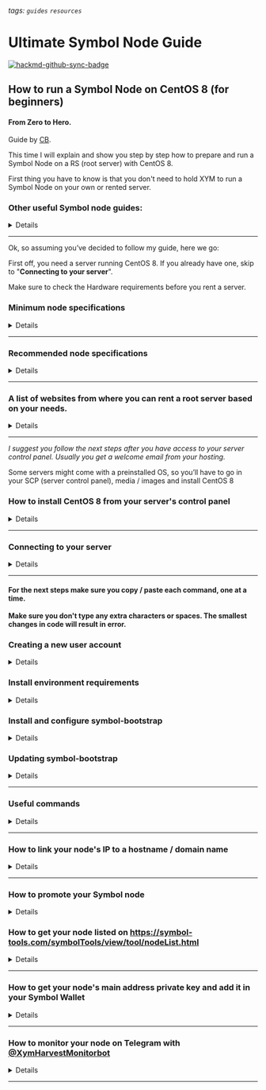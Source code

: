 ###### tags: `guides` `resources`
# Ultimate Symbol Node Guide

[![hackmd-github-sync-badge](https://hackmd.io/Z7ErI0IZQ5Wer1s5-6wjpw/badge)](https://hackmd.io/Z7ErI0IZQ5Wer1s5-6wjpw)


## How to run a Symbol Node on CentOS 8 (for beginners)

#### From Zero to Hero.

Guide by [CB](http://xym.farm).

This time I will explain and show you step by step how to prepare and run a Symbol Node on a RS (root server) with CentOS 8. 

First thing you have to know is that you don't need to hold XYM to run a Symbol Node on your own or rented server.

### Other useful Symbol node guides:
<details>
  <summary>Details</summary>
* *Running a Symbol node official guide* https://docs.symbolplatform.com/guides/network/running-a-symbol-node.html
 
* *The 23 € Symbol Node by* Fernando Boucquez https://dev.to/fboucquez/the-23-symbol-node-3c41

* *How to setup a $40 Symbol Node on Allnodes* by Allnodes
(Min. 10k XYM required)
https://help.allnodes.com/en/articles/5119173-how-to-setup-a-symbol-harvester-node-or-supernode-on-allnodes

* *Symbol Node Resource Guide* by Sekoya Labs https://medium.com/@sekoyalabs/symbol-node-resource-guide-41237e10a07b

* *How to Run Symbol Node with Docker Desktop Windows 10* by Hexagon
https://community.nem.io/cboard/activity/38154-how-to-run-symbol-node-with-docker-desktop-windows-10/
</details>

---

Ok, so assuming you’ve decided to follow my guide, here we go:

First off, you need a server running CentOS 8. If you already have one, skip to "**Connecting to your server**".

Make sure to check the Hardware requirements before you rent a server.

### Minimum node specifications 
<details>
  <summary>Details</summary>

| Requirement | Peer node     | API node      |
| ----------- | ------------- | ------------- |
| CPU         | 2 cores       | 4 cores       |
| RAM         | 8GB           | 16GB          |
| Disk size   | 500 GB        | 750 GB        |
| Disk speed  | 1500 IOPS SSD | 1500 IOPS SSD |

</details>

---

### Recommended node specifications

<details>
  <summary>Details</summary>

| Requirement | Peer node     | API node      | Dual & Voting node |
| ----------- | ------------- | ------------- | ------------------ |
| CPU         | 4 cores       | 8 cores       | 8 cores            |
| RAM         | 16GB          | 32GB          | 32GB               |
| Disk size   | 500 GB        | 750 GB        | 750 GB             |
| Disk speed  | 1500 IOPS SSD | 1500 IOPS SSD | 1500 IOPS SSD      |

</details>

---

### A list of websites from where you can rent a root server based on your needs.
<details>
  <summary>Details</summary>
Only Netcup and Contabo servers have been tested so far.
It’s better and essential that we don’t rent our servers all from the same place and try to spread across the globe, so if you live in the USA, you could try to host a server in the USA or close by. Some websites might even require some time to process your information (KYC) before you are able to start with your node’s installation.
### https://www.netcup.eu/vserver/
AMD EPYC™ 7702 - RS 2000 G9 starting at €16 / month (stable – tested on mainnet and testnet)
- GER
- 16 GB DDR4 RAM (ECC)
- 4 dedicated cores
- 320 GB SSD

![](https://i.imgur.com/uKHKaSv.png)
--

#### https://contabo.com/en/vps 
VPS S SSD starting at €4,99 / month 
- GER, US (central), US (east), US (west), ASIA 
- CPU Cores: 4 
- 8 GB
- 200 GB SSD

![](https://i.imgur.com/QpXFA8n.png)
--

#### https://zap-hosting.com/en/shop/product/linux-rootserver/
Root linux server starting at €12,90 / month (I haven’t tested it yet - make your custom server based on your needs or requirements)
- GER, UK, FIN, USA, CA, BRA, AU, ASIA
- CPU Cores: 4
- 16GB DDR4 RAM
- 320 GB SSD

![](https://i.imgur.com/kpgNkjI.png)
 
---

#### https://www.strato.nl/server/dedicated-server-linux/
AMD Opteron 4180 - DEDICATED LINUX SERVER D200 starting at €31 / month
- NL
- 6 x 2,6 GHz
- 16 GB RAM
- 2 TB HDD

![](https://i.imgur.com/zfN7uRC.png)
</details>

---

*I suggest you follow the next steps after you have access to your server control panel. Usually you get a welcome email from your hosting.*

Some servers might come with a preinstalled OS, so you’ll have to go in your SCP (server control panel), media / images and install CentOS 8 

### How to install CentOS 8 from your server's control panel
<details>
  <summary>Details</summary>

![](https://i.imgur.com/rQKdZFY.png)

Access your SCP by going to https://www.servercontrolpanel.de
From here you go to Media / Images / Distribution → CentOS 8 (Minimal...)

![](https://i.imgur.com/TRxsYDQ.png)


Next click Minimal / minimal system with ssh preinstalled

![](https://i.imgur.com/UOEHlUG.png)

Now you have 2 options:
small partition layout for individual use
one big partition with Os as root partition. Installation may take longer to finish

I went for one big partition, because if you remember, you need at least 750 GB (peer 500 GB and api 750 GB) to run a dual node, based on the minimum requirements, but for the moment you can get it running without a problem with a 320GB HDD. 
Later we’ll have to upgrade to a much more powerful server or if your platform permits it, just modify your plan.

![](https://i.imgur.com/4VLpOhE.png)


If you proceed with this all the data on your server will be deleted and you will get a fresh copy of CentOS 8.

In the next step you’ll have to type in your SCP login password and click on reinstall.

**“If you start the reinstall, all data on the hard disk will be purged. The server will be reinstalled with the values displayed above.”**

![](https://i.imgur.com/lYtmLHM.png)

Server stopped
copy of image running

![](https://i.imgur.com/M97jFOs.png)

Starting server

![](https://i.imgur.com/h5nbNZk.png)

Installation running (you can close the window that popped-up)

![](https://i.imgur.com/zszYhLp.png)

If you’re wondering what is that pop-up, it’s exactly what’s happening on your server right now:
files and packages are being installed...

Installation running wait or do other things meanwhile

![](https://i.imgur.com/4inE0ss.png)

Installation finished. 

![](https://i.imgur.com/C5KyYU5.png)

Now that CentOS 8 is running on your server, you know your ip/hostname and root password, we can proceed to the next step. 

What’s the next step? 
Connecting to your server.


</details>

---

### Connecting to your server
<details>
  <summary>Details</summary>
You can connect to your server either by using your console “ssh root@YourIP” 

![](https://i.imgur.com/1WV0DOX.png)

or by using a small program called Putty. You can download it from putty.org 

I’m always using Putty because old habits die hard :)

![](https://i.imgur.com/VpAk8ez.png)

Write your server’s ip/hostname or copy/paste it in the “Host Name (or IP address)” field, and click Open.


```
Login as: root
root@YourIP’s password: Paste your password with right click
``` 

Copy / Paste (right click) the root password you got in your email or in the control panel window of your CentOS 8 installation.


After you’ve successfully logged in with your root username, your screen should look similar to this:

![](https://i.imgur.com/IRNhwOu.png)
</details>

---

#### For the next steps make sure you copy / paste each command, one at a time. 
**Make sure you don't type any extra characters or spaces. 
The smallest changes in code will result in error.**

### Creating a new user account
<details>
  <summary>Details</summary>

### Use following command to create the user account symbolnode:
`adduser symbolnode`

Set the password for the freshly created user account with the following command:

`passwd symbolnode`

[enter new password twice]

Add the user to the sudo-enabled usergroup (we need the sudo command for installation later) and switch to the symbolnode useraccount:

```
usermod -aG wheel symbolnode
su - symbolnode
```
</details>


### Install environment requirements
<details>
  <summary>Details</summary>

### Install and configure docker with the following commands:

`sudo yum install -y yum-utils`

```
sudo yum-config-manager \
    --add-repo \
    https://download.docker.com/linux/centos/docker-ce.repo
```

`sudo yum install docker-ce docker-ce-cli containerd.io -y`

`sudo usermod -aG docker symbolnode`

`sudo systemctl start docker`

`sudo systemctl enable docker`

Install docker-compose with the following commands:

`sudo dnf install curl`

`sudo curl -L "https://github.com/docker/compose/releases/download/1.28.5/docker-compose-$(uname -s)-$(uname -m)" -o /usr/local/bin/docker-compose`

`sudo chmod +x /usr/local/bin/docker-compose`

Install node.js with the following commands:

`sudo dnf module enable nodejs:12`

`sudo dnf install nodejs -y`

Install Nano with following command:

`sudo yum install nano`

**Reboot your server and login with the symbolnode user account we have created earlier.**

Verify environment requirements
To verify that the environment installations were successful, we can run following commands:

For docker, run:

`sudo docker run hello-world`

The output should be similar to:

*Hello from Docker!
This message shows that your installation appears to be working correctly.
[...]
For more examples and ideas, visit:
 https://docs.docker.com/get-started/*

For docker-compose, run:

`docker-compose version`

The output should be similar to:

*docker-compose version 1.28.5, build c4eb3a1f
docker-py version: 4.4.4
CPython version: 3.7.10
OpenSSL version: OpenSSL 1.1.0l  10 Sep 2019*

For node.js, run:

`node --version`

The output should be similar to:

*V12.21.0*


 Once you have verified your docker-compose version and node version, you can continue with the installation of symbol-bootstrap.
</details>

### Install and configure symbol-bootstrap
<details>
  <summary>Details</summary>


### Use the following command to install symbol-bootstrap:

`sudo npm install -g symbol-bootstrap`


Before we will run it, we will create a custom configuration file *custom.yml* with *Nano*.
In this file we need to add the following:\

*maxUnlockedAccounts* - is the maximum number of users allowed to harvest on your node
*friendlyName* - is the name of your node
*host* -  is the IP address of your node (can also be a domain name that you link to your server's ip)
*BeneficiaryAddress* - is the Symbol Account which will get the node operator fee.
*minFeeMultiplier* - is the minimum fee multiplier accepted by the node being queried

Run the following command to create and open your *custom.yml*: 

`nano custom.yml`

Paste your config, for example:
```
maxUnlockedAccounts: 100

nodes:
    - friendlyName: 'Name Of Your Node'
      host: IP or Hostname
      beneficiaryAddress: YourSymbolAddress
      minFeeMultiplier: 10
```

When you are done editing press *CTRL + O* to write the new changes to your custm.yml file and press *ENTER*.
*CTRL + X* to quit file.


Since 31 Mar 2021 TransactionSelectionStrategy's new default value is oldest so we don’t need to add it in the custom.yml
For more configuration properties, check Configuring node properties — Symbol Documentation 16

Now we are finally ready to run symbol-bootstrap with custom.yml for the first time!

To do so, use the following command:

`symbol-bootstrap start -p mainnet -a dual -c custom.yml`

[enter password]

***Enter a strong password, this password will be used to encypt files on your node, including the private keys of the node accounts
Let it run for 2-3 minutes, then stop it by pressing ctrl + c.
Before we run it again, we want to save our node accounts (including private keys).***

To do so, decrypt the addresses.yml file with the following command:

`symbol-bootstrap decrypt  --source target/addresses.yml --destination plain-addresses.yml`

[enter the password you have just used to encrypt the files]

This will create a new file plain-addresses.yml which is readable.
Open the plain-addresses.yml with following command:

`nano plain-addresses.yml`

Write down the privatekeys of every account, you can use them to restore the accounts in case you have to.
After you have all information written down, close it by pressing *CTRL + X*.

We are going to remove this file from the server with following command:

`rm plain-addresses.yml`

Running the node
After installation and configuration you are ready to run your node
Use following command:

`symbol-bootstrap start -p mainnet -a dual -c custom.yml -d`

[enter the password you have used to encrypt the files]

-p mainnet states that we are using the mainnet
-a dual states that we are running a dual (peer and API) node
-c custom states that we are using a custom configuration file
-d detached mode, symbol bootstrap will run in the background.

To check if your symbol-bootstrap was installed correctly run:

`symbol-bootstrap verify`

To get a full list of different presets, check [Using Symbol Bootstrap — Symbol Documentation](https://docs.symbolplatform.com/guides/network/using-symbol-bootstrap.html)
Validate the setup

Connect to your node via web, check that the following URLs return valid data.

http://YourNodesIP:3000/node/info for node health.

http://YourNodesIP:3000/chain/info for node connection to the mainnet.
</details>


### Updating symbol-bootstrap
<details>
  <summary>Details</summary>

**You don't need to update your symbol-bootstrap if you've just installed it.**

### To update the version of symbol-bootstrap, use following commands:

`symbol-bootstrap stop`

`cp -r target target_backup`

`sudo npm install -g symbol-bootstrap`

`symbol-bootstrap start -p mainnet -a dual -c custom.yml --upgrade -d`

Check the version by running:

`symbol-bootstrap --help`

If update was successful, remove backup of target folder:

`rm -r target_backup`

</details>

---

### Useful commands

<details>
  <summary>Details</summary>

To stop your node use:

`symbol-bootstrap stop`

To check if symbol-bootstrap runs without problems use:

`symbol-bootstrap healthCheck`

To update your config, use:
(it’s recommended to backup the target folder before you do this)
(edit your custom.yml config file)

```
symbol-bootstrap stop
symbol-bootstrap start -p mainnet -a dual -c custom.yml --upgrade  -d
```

To start fresh with symbol-bootstrap, for example if you experience problems with the config, use following commands:

`symbol-bootstrap stop`

`docker system prune -a`

`sudo rm -r target`
</details>

---

### How to link your node's IP to a hostname / domain name

<details>
  <summary>Details</summary>

First you need a domain. If you don't have one, get one.

1. Create a subdomain like node.YourDomain.com from your domain's hosting website.
 
Example: node.YourDomain.com

2. Redirect it to http://YourNodeIP 

Example: http://202.101.250.1

![](https://i.imgur.com/sBsuk9o.png)

3. From your DNS Zone Editor, edit your subdomain's ip to YourNode'sIP (without http)

![](https://i.imgur.com/uIub2Si.png)

4. Check if the redirect works. It might take from a few minutes to a few hours.

Example: node.YourDomain.com:3000/node/health 

If you see something like this, it means the redirect has been done and working.

![](https://i.imgur.com/p9UlG9d.png)

5. Go to your Customer Control Panel in your server's host. In my case it's https://www.customercontrolpanel.de

6. Change your rDNS to your newly created subdomain for your node

Example: node.YourDomain.com

![](https://i.imgur.com/hMFrHiS.png)

7. Login to your server using symbolnode username

8. Write `nano custom.yml` to edit your custom.yml file. If you are done press CTRL + O to save, ENTER, and CTRL + X to quit file.

![](https://i.imgur.com/O2mYa0D.png)

9. Change host from YourIP to YourDomain

![](https://i.imgur.com/fbO0Sev.png)

10. Once you are done editing your custom.yml file, press ESC and write `:wq`

11. Now you'll have to restart your symbol-bootstrap

To do this copy / paste the following commands one at a time.

`symbol-bootstrap stop`

Wait for bootstrap to stop

`symbol-bootstrap start -p mainnet -a dual -c custom.yml --upgrade  -d`

Wait for bootstrap to start

To check if symbol-bootstrap runs without problems use:

`symbol-bootstrap healthCheck`

![](https://i.imgur.com/puPZTeA.png)

12. Go to [Symbol Explorer](http://explorer.symbolblockchain.io/nodes)  and look for your node. 

![](https://i.imgur.com/56zTlfv.png)

It might take a few minutes for the changes to take place so don't get impatient if you don't see it right away.
</details>

---

### How to promote your Symbol node
<details>
  <summary>Details</summary>

1. Create a social media page dedicated to your node or use your own social media accounts to promote it.


2. Add your node's link in your bio and say something like: "Delegate to my node: ip/hostname:3000"

3. Make a dedicated and simple website for your node.

4. Talk about harvesting and share your node's hostname/ip with your followers, friends and other community members.

Example: http://xym.farm
</details>


### How to get your node listed on https://symbol-tools.com/symbolTools/view/tool/nodeList.html
<details>
  <summary>Details</summary>
  
![](https://i.imgur.com/1XX8oGq.png)

1. Send a minimum transaction of 10XYM to NBQTX4-XC7U3C-ZEVJU3-32KMFU-HO4KSR-N665FS-B2A including a message like the one you will see below.

**The transaction must be sent from the node's main symbol address, not from the beneficiary address.**

*If you already have access to your node's main address keep following the guide, otherwise skip to the next step and come back when you have access to your main node's address.*

#### To: NBQTX4-XC7U3C-ZEVJU3-32KMFU-HO4KSR-N665FS-B2A
#### Mosaic (1/1): 10 (XYM)
#### Message: {"limitHarvesterCount": "Number of max harvesters", "twitterAccount": "YourTwitterAccount", "comment": "Description of your node or any information you want to share with your potential future harvesters", "detailUrl": "YourNodeHostname"}

* limitHarvesterCount - max harvesters 
* twitteraccount without @ 
* comment: your node's description
* detailUrl: URL of the webpage that describes the details of your node or any other webpage.
  
2. To get on top of the list as you can see in the picture below, send a transaction from the **node's main symbol account** to the same address. 

NBQTX4-XC7U3C-ZEVJU3-32KMFU-HO4KSR-N665FS-B2A

Every XYM you donate to the developers of this tool gets you higher in "rank".

![](https://i.imgur.com/fZ0vAxb.png)

Here you can see the ranking for people who donated XYM: 

"XYM donations list for the last two weeks" 

https://symbol-tools.com/symbolTools/view/tool/donateAdGuide.html
![](https://i.imgur.com/4iLPy5l.png)

If want to have your node on top of the list, you'll have to donate more than the one who's on the spot you wish to be on.
</details>

---

### How to get your node's main address private key and add it in your Symbol Wallet

<details>
  <summary>Details</summary>

In order to send a transaction from your node's main symbol address, you need the private key. 
If you don't have it, you can get it by connecting to your server with your symbolnode username and by using the following commands:

`cd target` - accessing target folder

`symbol-bootstrap decrypt --source addresses.yml --destination decrypt.yml` - decrypting adresses.yml

[Enter password]

`nano decrypt.yml` - accessing decrypt.yml file

Copy your the private key for your main node's address and press *CTRL + X* to quit file.

`rm decrypt.yml` - removing decrypt.yml 

`exit` - exit console

Now you need to import your private key in your Symbol Wallet so you can send the needed transaction.

1. Login in your Symbol Wallet using your Symbol profile
2. Go to Accounts
3. Press " + Add an account"

![](https://i.imgur.com/y8OlPaB.png)

5. Select the type of account: I want to import an existing account private key

![](https://i.imgur.com/jYjEDIN.png)


7. Name your account, enter private key and your symbol wallet password and click "Confirm".

Your node's main account will show under "Private key accounts".

After adding your node's main address in your Symbol Wallet, go back to the last step and continue the guide on "How to get your node listed on https://symbol-tools.com/symbolTools/view/tool/nodeList.html"

</details>

---

### How to monitor your node on Telegram with [@XymHarvestMonitorbot](https://t.me/XymHarvestMonitorbot) 

<details>
  <summary>Details</summary>

This bot will help you monitor your node and wallet.

You will get notified every time:

* Your node's health check has failed / was succesful

![](https://i.imgur.com/ZcODuPh.png)

* One of your delegated harvesters has harvested a block on your node

![](https://i.imgur.com/OiGiR7e.png)

* You received a new transaction

![](https://i.imgur.com/g2zFf9C.png)

* You gain or lose a harvester

![](https://i.imgur.com/bHktD3l.png)


DM [@XymHarvestingMonitorbot](https://t.me/XymHarvestMonitorbot) and click START.

Next type `/language` and Click on `/language 0 英語`. 

Your language has changed from Japanese to English.

![](https://i.imgur.com/fNfUvPz.png)
英語 = English in Japanese

### Node commands:

`/addnode` domain name - Add one of your nodes

`/nodestatus` - Check node status

`/removenode` - Remove one of your nodes

### Wallet commands:

`/add` address name - Add one of your wallets

`/update` :address :newname - Change the name of a wallet

`/remove` :address - Remove one of your wallets

`/addresses` - List the addresses of all wallets grouped by the users

`/balance` - List the balances of all wallets

`/harvest` - List the harvestcount & totalfee of all wallets

`/setserver` - Set Delegated ServerName

### Other commands:

`/language` - 表示言語を変更します。

`/notify` - Change notification mode

`/txnotify` - Change transaction notification mode

`/tweet` - Change tweet link mode

</details>

---
